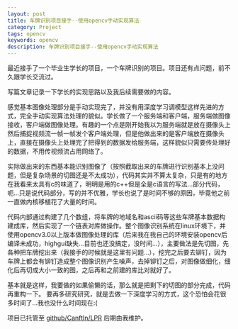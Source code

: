 ```yaml
---
layout: post
title: 车牌识别项目接手--使用opencv手动实现算法
category: Project
tags: opencv
keywords: opencv
description: 车牌识别项目接手--使用opencv手动实现算法
---
```


最近接手了一个毕业生学长的项目，一个车牌识别的项目。项目还有点问题，前不久跟学长交流过。

写篇文章记录一下学长的实现思路以及我后续需要做的内容。

感觉基本图像处理部分是手动实现完了，并没有用深度学习调模型这样先进的方式，完全手动实现算法处理的貌似。学长做了一个服务端和客户端，服务端做图像接收，客户端做图像处理。有趣的一个点是刚开始我以为服务端就是放在摄像头上然后捕捉视频流一帧一帧发个客户端处理，但是他做出来的是客户端放在摄像头上，直接在摄像头上处理完了把得到的数据发给服务端，这样貌似只需要传处理好的数据，不用传视频流占用网络了。
<!--more-->

实际做出来的东西基本能识别图像了（按照截取出来的车牌进行识别基本上没问题，但是复杂场景的切图还是不太成功），代码其实并不算太复杂，只是有的地方在我看来太具有c的味道了，明明是用的c++但是全是c语言的写法...部分代码，呃...只是说代码部分，写的并不优雅，学长也说了是时间不够的原因，毕竟他之前一直做内核移植花了大量的时间。

代码内部通过构建了几个数组，将车牌的地域名和ascii码等这些车牌基本数据构建成库，然后实现了一个链表对库做操作。整个图像识别系统在linux环境下，并使用opencv3.0以上版本做图像处理的库（后来我在我自己的环境安装opencv后编译未成功，highgui缺失...目前也还没搞定，没时间...），主要做法是先切图，先各种把车牌挖出来（我接手的时候就是这里有问题...），挖完之后要去铆钉，因为车牌上都会有铆钉造成整个图像识别产生噪声，去掉铆钉之后，对图像做细化，细化后再切成大小一致的图，之后再和之前建的库比对就好了。

基本就是这样，我要做的如果偷懒的话，那么就是把剩下的切图的部分完成，代码再重构一下。
要再多研究研究，就是去做一下深度学习的方式，这个恐怕会花很多时间了...我也没什么时间现在:(

项目已托管至 [github/CanftIn/LPR](https://github.com/CanftIn/LPR) 后期由我维护。
